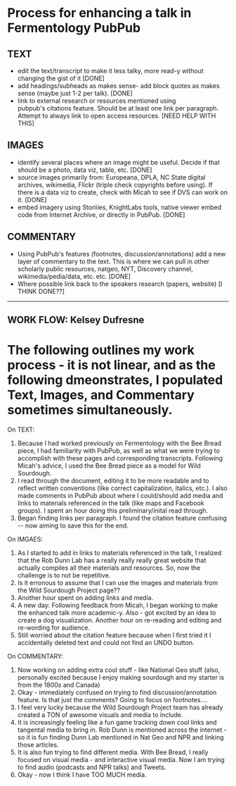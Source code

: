 Process for enhancing a talk in Fermentology PubPub
===

TEXT
---
- edit the text/transcript to make it less talky, more read-y without changing the gist of it [DONE]
- add headings/subheads as makes sense- add block quotes as makes sense (maybe just 1-2 per talk). [DONE]
- link to external research or resources mentioned using pubpub's citations feature. Should be at least one link per paragraph. Attempt to always link to open access resources. [NEED HELP WITH THIS] 

IMAGES
---
- identify several places where an image might be useful. Decide if that should be a photo, data viz, table, etc. [DONE]
- source images primarily from: Europeana, DPLA, NC State digital archives, wikimedia, Flickr (triple check copyrights before using). If there is a data viz to create, check with Micah to see if DVS can work on it. [DONE]
- embed imagery using Storiiies, KnightLabs tools, native viewer embed code from Internet Archive, or directly in PubPub. [DONE]

COMMENTARY
---
- Using PubPub's features (footnotes, discussion/annotations) add a new layer of commentary to the text. This is where we can pull in other scholarly public resources, natgeo, NYT, Discovery channel, wikimedia/pedia/data, etc. etc. [DONE]
- Where possible link back to the speakers research (papers, website) [I THINK DONE??]
---
WORK FLOW: Kelsey Dufresne
---
The following outlines my work process - it is not linear, and as the following dmeonstrates, I populated Text, Images, and Commentary sometimes simultaneously. 
===
On TEXT: 
1. Because I had worked previously on Fermentology with the Bee Bread piece, I had familiarity with PubPub, as well as what we were trying to accomplish with these pages and corresponding transcripts. Following Micah's advice, I used the Bee Bread piece as a model for Wild Sourdough.
2. I read through the document, editing it to be more readable and to reflect written conventions (like correct capitalization, italics, etc.). I also made comments in PubPub about where I could/should add media and links to materials referenced in the talk (like maps and Facebook groups). I spent an hour doing this preliminary/inital read through.
3. Began finding links per paragraph. I found the citation feature confusing -- now aiming to save this for the end.

On IMGAES:
1. As I started to add in links to materials referenced in the talk, I realized that the Rob Dunn Lab has a really really really great website that actually compiles all their materials and resources. So, now the challenge is to not be repetitive. 
2. Is it erronous to assume that I can use the images and materials from the Wild Sourdough Project page??
3. Another hour spent on adding links and media.
4. A new day: Following feedback from Micah, I began working to make the enhanced talk more academic-y. Also - got excited by an idea to create a dog visualization. Another hour on re-reading and editing and re-wording for audience. 
5. Still worried about the citation feature because when I first tried it I accidentally deleted text and could not find an UNDO button. 

On COMMENTARY:
1. Now working on adding extra cool stuff - like National Geo stuff (also, personally excited because I enjoy making sourdough and my starter is from the 1800s and Canada) 
2. Okay - immediately confused on trying to find discussion/annotation feature. Is that just the comments? Going to focus on footnotes.... 
3. I feel very lucky because the Wild Sourdough Project team has already created a TON of awesome visuals and media to include.
4. It is increasingly feeling like a fun game tracking down cool links and tangental media to bring in. Rob Dunn is mentioned across the internet - so it is fun finding Dunn Lab mentioned in Nat Geo and NPR and linking those articles.
5. It is also fun trying to find different media. With Bee Bread, I really focused on visual media - and interactive visual media. Now I am trying to find audio (podcasts and NPR talks) and Tweets.
6. Okay - now I think I have TOO MUCH media.
